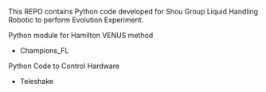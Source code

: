 This REPO contains Python code developed for Shou Group Liquid Handling Robotic to perform Evolution Experiment.

Python module for Hamilton VENUS method

- Champions_FL

Python Code to Control Hardware

- Teleshake
